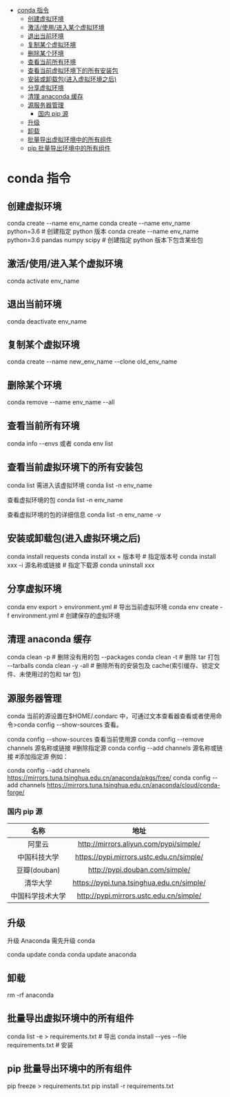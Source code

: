 <!-- @import "[TOC]" {cmd="toc" depthFrom=1 depthTo=6 orderedList=false} -->

<!-- code_chunk_output -->

- [conda 指令](#conda指令)
  - [创建虚拟环境](#创建虚拟环境)
  - [激活/使用/进入某个虚拟环境](#激活使用进入某个虚拟环境)
  - [退出当前环境](#退出当前环境)
  - [复制某个虚拟环境](#复制某个虚拟环境)
  - [删除某个环境](#删除某个环境)
  - [查看当前所有环境](#查看当前所有环境)
  - [查看当前虚拟环境下的所有安装包](#查看当前虚拟环境下的所有安装包)
  - [安装或卸载包(进入虚拟环境之后)](#安装或卸载包进入虚拟环境之后)
  - [分享虚拟环境](#分享虚拟环境)
  - [清理 anaconda 缓存](#清理anaconda缓存)
  - [源服务器管理](#源服务器管理)
    - [国内 pip 源](#国内pip源)
  - [升级](#升级)
  - [卸载](#卸载)
  - [批量导出虚拟环境中的所有组件](#批量导出虚拟环境中的所有组件)
  - [pip 批量导出环境中的所有组件](#pip批量导出环境中的所有组件)

<!-- /code_chunk_output -->

# conda 指令

## 创建虚拟环境

conda create --name env_name
conda create --name env_name python=3.6 # 创建指定 python 版本
conda create --name env_name python=3.6 pandas numpy scipy # 创建指定 python 版本下包含某些包

## 激活/使用/进入某个虚拟环境

conda activate env_name

## 退出当前环境

conda deactivate env_name

## 复制某个虚拟环境

conda create --name new_env_name --clone old_env_name

## 删除某个环境

conda remove --name env_name --all

## 查看当前所有环境

conda info --envs 或者 conda env list

## 查看当前虚拟环境下的所有安装包

conda list 需进入该虚拟环境
conda list -n env_name

查看虚拟环境的包
conda list -n env_name

查看虚拟环境的包的详细信息
conda list -n env_name -v

## 安装或卸载包(进入虚拟环境之后)

conda install requests
conda install xx = 版本号 # 指定版本号
conda install xxx -i 源名称或链接 # 指定下载源
conda uninstall xxx

## 分享虚拟环境

conda env export > environment.yml # 导出当前虚拟环境
conda env create -f environment.yml # 创建保存的虚拟环境

## 清理 anaconda 缓存

conda clean -p # 删除没有用的包 --packages
conda clean -t # 删除 tar 打包 --tarballs
conda clean -y -all # 删除所有的安装包及 cache(索引缓存、锁定文件、未使用过的包和 tar 包)

## 源服务器管理

conda 当前的源设置在$HOME/.condarc 中，可通过文本查看器查看或者使用命令>conda config --show-sources 查看。

conda config --show-sources 查看当前使用源
conda config --remove channels 源名称或链接 #删除指定源
conda config --add channels 源名称或链接 #添加指定源
例如：

conda config --add channels https://mirrors.tuna.tsinghua.edu.cn/anaconda/pkgs/free/
conda config --add channels https://mirrors.tuna.tsinghua.edu.cn/anaconda/cloud/conda-forge/

### 国内 pip 源

|       名称       |                   地址                    |
| :--------------: | :---------------------------------------: |
|      阿里云      |  http://mirrors.aliyun.com/pypi/simple/   |
|   中国科技大学   | https://pypi.mirrors.ustc.edu.cn/simple/  |
|   豆瓣(douban)   |      http://pypi.douban.com/simple/       |
|     清华大学     | https://pypi.tuna.tsinghua.edu.cn/simple/ |
| 中国科学技术大学 |  http://pypi.mirrors.ustc.edu.cn/simple/  |

## 升级

升级 Anaconda 需先升级 conda

conda update conda
conda update anaconda

## 卸载

rm -rf anaconda

## 批量导出虚拟环境中的所有组件

conda list -e > requirements.txt # 导出
conda install --yes --file requirements.txt # 安装

## pip 批量导出环境中的所有组件

pip freeze > requirements.txt
pip install -r requirements.txt
